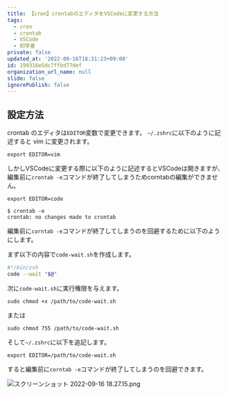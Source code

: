 ```yaml
---
title: 【cron】crontabのエディタをVSCodeに変更する方法
tags:
  - cron
  - crontab
  - VSCode
  - 初学者
private: false
updated_at: '2022-09-16T18:31:23+09:00'
id: 199316e5dc7ffbd77def
organization_url_name: null
slide: false
ignorePublish: false
---
```

## 設定方法
crontab のエディタは`EDITOR`変数で変更できます。
`~/.zshrc`に以下のように記述すると vim に変更されます。
```~/.zshrc
export EDITOR=vim
```

しかしVSCodeに変更する際に以下のように記述するとVSCodeは開きますが、編集前に`crontab -e`コマンドが終了してしまうためcorntabの編集ができません。

```~/.zshrc
export EDITOR=code
```

```zsh:ターミナル
$ crontab -e
crontab: no changes made to crontab
```

編集前に`corntab -e`コマンドが終了してしまうのを回避するために以下のようにします。

まず以下の内容で`code-wait.sh`を作成します。

```code-wait.sh
#!/bin/zsh
code --wait "$@"
```

次に`code-wait.sh`に実行権限を与えます。

```zsh:ターミナル
sudo chmod +x /path/to/code-wait.sh
```
または
```zsh:ターミナル
sudo chmod 755 /path/to/code-wait.sh
```

そして`~/.zshrc`に以下を追記します。

```~/.zshrc
export EDITOR=/path/to/code-wait.sh
```

すると編集前に`corntab -e`コマンドが終了してしまうのを回避できます。

![スクリーンショット 2022-09-16 18.27.15.png](https://qiita-image-store.s3.ap-northeast-1.amazonaws.com/0/2342443/171d1539-16f6-ffde-50dc-c32bc91313da.png)

